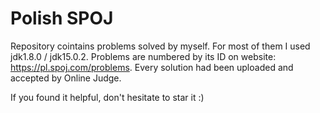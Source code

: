 # Polish SPOJ 
Repository cointains problems solved by myself. For most of them I used jdk1.8.0 / jdk15.0.2.
Problems are numbered by its ID on website: https://pl.spoj.com/problems.
Every solution had been uploaded and accepted by Online Judge.

If you found it helpful, don't hesitate to star it :)
